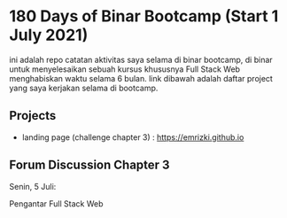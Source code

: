 # 180 Days of Binar Bootcamp (Start 1 July 2021)

ini adalah repo catatan aktivitas saya selama di binar bootcamp, di binar untuk menyelesaikan sebuah kursus khususnya Full Stack Web menghabiskan waktu selama 6 bulan. link dibawah adalah daftar project yang saya kerjakan selama di bootcamp. 

## Projects

- landing page (challenge chapter 3) : https://emrizki.github.io

## Forum Discussion Chapter 3 

Senin, 5 Juli: 

Pengantar Full Stack Web 
